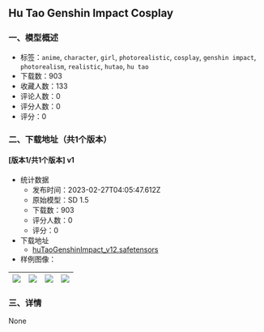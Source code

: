 ## Hu Tao Genshin Impact Cosplay
### 一、模型概述

- 标签：`anime`, `character`, `girl`, `photorealistic`, `cosplay`, `genshin impact`, `photorealism`, `realistic`, `hutao`, `hu tao`
- 下载数：903
- 收藏人数：133
- 评论人数：0
- 评分人数：0
- 评分：0

### 二、下载地址（共1个版本）

#### [版本1/共1个版本] v1

- 统计数据
  - 发布时间：2023-02-27T04:05:47.612Z
  - 原始模型：SD 1.5
  - 下载数：903
  - 评分人数：0
  - 评分：0
- 下载地址
  - [huTaoGenshinImpact_v12.safetensors](https://civitai.com/api/download/models/15991)
- 样例图像：

| <img src="https://image.civitai.com/xG1nkqKTMzGDvpLrqFT7WA/37e68f38-7fd2-4885-c9c0-f89415702700/width=450/161053.jpeg" /> | <img src="https://image.civitai.com/xG1nkqKTMzGDvpLrqFT7WA/393020dd-113c-49cc-14fb-323e39f8ac00/width=450/161056.jpeg" /> | <img src="https://image.civitai.com/xG1nkqKTMzGDvpLrqFT7WA/f94a92c5-d753-4e8a-9f3a-79e4b2d28200/width=450/161055.jpeg" /> | <img src="https://image.civitai.com/xG1nkqKTMzGDvpLrqFT7WA/8a80471d-baec-4f4c-c7e6-259c275f3e00/width=450/161054.jpeg" /> |
| ---- | ---- | ---- | ---- |


### 三、详情
None